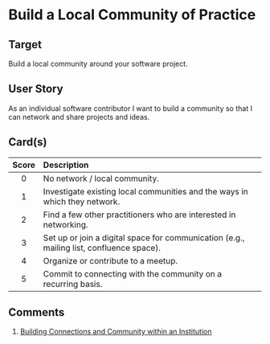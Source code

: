 [_metadata_:tags]:- "ecp-psip-ptc"
# Build a Local Community of Practice

## Target

Build a local community around your software project.

## User Story

As an individual software contributor I want to build a community so that I can network and share projects and ideas.

## Card(s)

| Score         | Description |
| :-------------: | :------------- |
| 0 | No network / local community. |
| 1 | Investigate existing local communities and the ways in which they network.      |
| 2 | Find a few other practitioners who are interested in networking.      |
| 3 | Set up or join a digital space for communication (e.g., mailing list, confluence space).      |
| 4 | Organize or contribute to a meetup.     |
| 5 | Commit to connecting with the community on a recurring basis. |


## Comments

1. [Building Connections and Community within an Institution](https://bssw.io/blog_posts/building-connections-and-community-within-an-institution)

